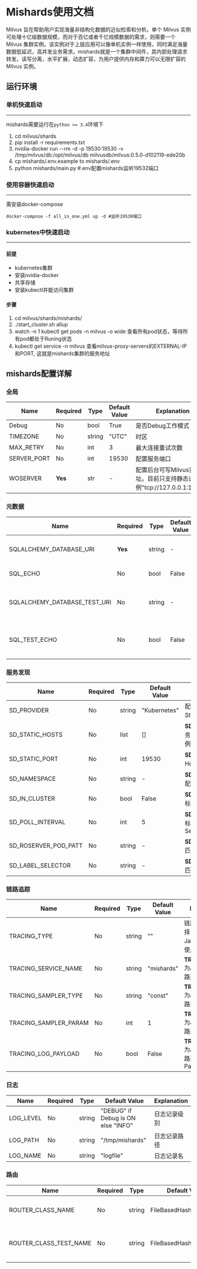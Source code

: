 # Mishards使用文档
Milvus 旨在帮助用户实现海量非结构化数据的近似检索和分析。单个 Milvus 实例可处理十亿级数据规模，而对于百亿或者千亿规模数据的需求，则需要一个 Milvus 集群实例，该实例对于上层应用可以像单机实例一样使用，同时满足海量数据低延迟，高并发业务需求。mishards就是一个集群中间件，其内部处理请求转发，读写分离，水平扩展，动态扩容，为用户提供内存和算力可以无限扩容的 Milvus 实例。

## 运行环境

### 单机快速启动
---
mishards需要运行在`python >= 3.4`环境下

1. cd milvus/shards
2. pip install -r requirements.txt
3. nvidia-docker run --rm -d -p 19530:19530 -v /tmp/milvus/db:/opt/milvus/db milvusdb/milvus:0.5.0-d102119-ede20b
4. cp mishards/.env.example to mishards/.env
5. python mishards/main.py #.env配置mishards监听19532端口

### 使用容器快速启动
---
需安装docker-compose

`docker-compose -f all_in_one.yml up -d #监听19530端口`

### kubernetes中快速启动
---
#### 前提
- kubernetes集群
- 安装nvidia-docker
- 共享存储
- 安装kubectl并能访问集群

#### 步骤
1. cd milvus/shards/mishards/
2. ./start_cluster.sh allup
3. watch -n 1 kubectl get pods -n milvus -o wide 查看所有pod状态，等待所有pod都处于Runing状态
4. kubectl get service -n milvus 查看milvus-proxy-servers的EXTERNAL-IP和PORT, 这就是mishards集群的服务地址

## mishards配置详解

### 全局
| Name | Required  | Type | Default Value | Explanation |
| --------------------------- | -------- | -------- | ------------- | ------------- |
| Debug | No | bool | True | 是否Debug工作模式 |
| TIMEZONE | No | string | "UTC" | 时区 |
| MAX_RETRY | No | int | 3 | 最大连接重试次数 |
| SERVER_PORT | No | int | 19530 | 配置服务端口 |
| WOSERVER | **Yes** | str | - | 配置后台可写Milvus实例地址。目前只支持静态设置,例"tcp://127.0.0.1:19530" |

### 元数据
| Name | Required  | Type | Default Value | Explanation |
| --------------------------- | -------- | -------- | ------------- | ------------- |
| SQLALCHEMY_DATABASE_URI | **Yes** | string | - | 配置元数据存储数据库地址 |
| SQL_ECHO | No | bool | False | 是否打印Sql详细语句 |
| SQLALCHEMY_DATABASE_TEST_URI | No | string | - | 配置测试环境下元数据存储数据库地址 |
| SQL_TEST_ECHO | No | bool | False | 配置测试环境下是否打印Sql详细语句 |

### 服务发现
| Name | Required  | Type | Default Value | Explanation |
| --------------------------- | -------- | -------- | ------------- | ------------- |
| SD_PROVIDER | No | string | "Kubernetes" | 配置服务发现服务类型，目前只有Static, Kubernetes可选 |
| SD_STATIC_HOSTS | No | list | [] | **SD_PROVIDER** 为**Static**时，配置服务地址列表，例"192.168.1.188,192.168.1.190"|
| SD_STATIC_PORT | No | int | 19530 | **SD_PROVIDER** 为**Static**时，配置Hosts监听端口 |
| SD_NAMESPACE | No | string | - | **SD_PROVIDER** 为**Kubernetes**时，配置集群namespace |
| SD_IN_CLUSTER | No | bool | False | **SD_PROVIDER** 为**Kubernetes**时，标明服务发现是否在集群中运行 |
| SD_POLL_INTERVAL | No | int | 5 | **SD_PROVIDER** 为**Kubernetes**时，标明服务发现监听服务列表频率,单位Second |
| SD_ROSERVER_POD_PATT | No | string | - | **SD_PROVIDER** 为**Kubernetes**时，匹配可读Milvus实例的正则表达式 |
| SD_LABEL_SELECTOR | No | string | - | **SD_PROVIDER** 为**Kubernetes**时，匹配可读Milvus实例的标签选择 |

### 链路追踪
| Name | Required  | Type | Default Value | Explanation |
| --------------------------- | -------- | -------- | ------------- | ------------- |
| TRACING_TYPE | No | string | "" | 链路追踪方案选择，目前只有Jaeger, 默认不使用|
| TRACING_SERVICE_NAME | No | string | "mishards" | **TRACING_TYPE** 为**Jaeger**时，链路追踪服务名 |
| TRACING_SAMPLER_TYPE | No | string | "const" | **TRACING_TYPE** 为**Jaeger**时，链路追踪采样类型 |
| TRACING_SAMPLER_PARAM | No | int | 1 | **TRACING_TYPE** 为**Jaeger**时，链路追踪采样频率 |
| TRACING_LOG_PAYLOAD | No | bool | False | **TRACING_TYPE** 为**Jaeger**时，链路追踪是否采集Payload |

### 日志
| Name | Required  | Type | Default Value | Explanation |
| --------------------------- | -------- | -------- | ------------- | ------------- |
| LOG_LEVEL | No | string | "DEBUG" if Debug is ON else "INFO" | 日志记录级别 |
| LOG_PATH | No | string | "/tmp/mishards" | 日志记录路径 |
| LOG_NAME | No | string | "logfile" | 日志记录名 |

### 路由
| Name | Required  | Type | Default Value | Explanation |
| --------------------------- | -------- | -------- | ------------- | ------------- |
| ROUTER_CLASS_NAME | No | string | FileBasedHashRingRouter | 处理请求路由类名, 可注册自定义类 |
| ROUTER_CLASS_TEST_NAME | No | string | FileBasedHashRingRouter | 测试环境下处理请求路由类名, 可注册自定义类 |
